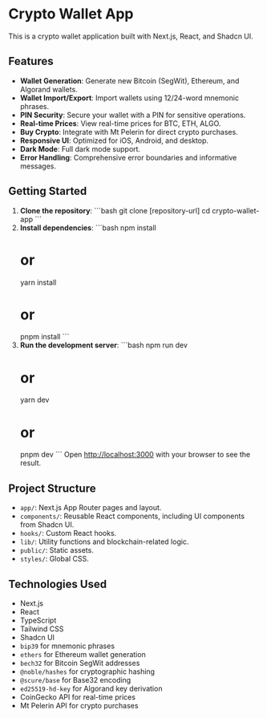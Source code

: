# Crypto Wallet App

This is a crypto wallet application built with Next.js, React, and Shadcn UI.

## Features

-   **Wallet Generation**: Generate new Bitcoin (SegWit), Ethereum, and Algorand wallets.
-   **Wallet Import/Export**: Import wallets using 12/24-word mnemonic phrases.
-   **PIN Security**: Secure your wallet with a PIN for sensitive operations.
-   **Real-time Prices**: View real-time prices for BTC, ETH, ALGO.
-   **Buy Crypto**: Integrate with Mt Pelerin for direct crypto purchases.
-   **Responsive UI**: Optimized for iOS, Android, and desktop.
-   **Dark Mode**: Full dark mode support.
-   **Error Handling**: Comprehensive error boundaries and informative messages.

## Getting Started

1.  **Clone the repository**:
    \`\`\`bash
    git clone [repository-url]
    cd crypto-wallet-app
    \`\`\`
2.  **Install dependencies**:
    \`\`\`bash
    npm install
    # or
    yarn install
    # or
    pnpm install
    \`\`\`
3.  **Run the development server**:
    \`\`\`bash
    npm run dev
    # or
    yarn dev
    # or
    pnpm dev
    \`\`\`
    Open [http://localhost:3000](http://localhost:3000) with your browser to see the result.

## Project Structure

-   `app/`: Next.js App Router pages and layout.
-   `components/`: Reusable React components, including UI components from Shadcn UI.
-   `hooks/`: Custom React hooks.
-   `lib/`: Utility functions and blockchain-related logic.
-   `public/`: Static assets.
-   `styles/`: Global CSS.

## Technologies Used

-   Next.js
-   React
-   TypeScript
-   Tailwind CSS
-   Shadcn UI
-   `bip39` for mnemonic phrases
-   `ethers` for Ethereum wallet generation
-   `bech32` for Bitcoin SegWit addresses
-   `@noble/hashes` for cryptographic hashing
-   `@scure/base` for Base32 encoding
-   `ed25519-hd-key` for Algorand key derivation
-   CoinGecko API for real-time prices
-   Mt Pelerin API for crypto purchases
